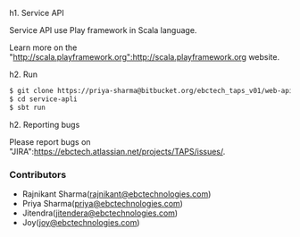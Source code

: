 h1. Service API

Service API use Play framework in Scala language.

Learn more on the "http://scala.playframework.org":http://scala.playframework.org website.

h2. Run

```bash
$ git clone https://priya-sharma@bitbucket.org/ebctech_taps_v01/web-api.git
$ cd service-apli
$ sbt run
```

h2. Reporting bugs

Please report bugs on "JIRA":https://ebctech.atlassian.net/projects/TAPS/issues/.

### Contributors

* Rajnikant Sharma(rajnikant@ebctechnologies.com)
* Priya Sharma(priya@ebctechnologies.com)
* Jitendra(jitendera@ebctechnologies.com)
* Joy(joy@ebctechnologies.com)